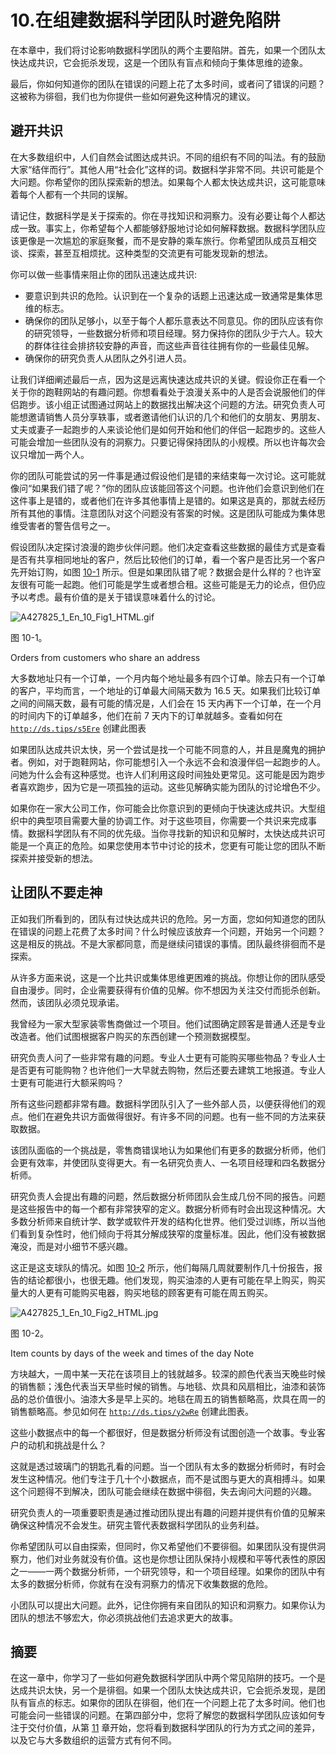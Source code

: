 # 10.在组建数据科学团队时避免陷阱

在本章中，我们将讨论影响数据科学团队的两个主要陷阱。首先，如果一个团队太快达成共识，它会扼杀发现，这是一个团队有盲点和倾向于集体思维的迹象。

最后，你如何知道你的团队在错误的问题上花了太多时间，或者问了错误的问题？这被称为徘徊，我们也为你提供一些如何避免这种情况的建议。

## 避开共识

在大多数组织中，人们自然会试图达成共识。不同的组织有不同的叫法。有的鼓励大家“结伴而行”。其他人用“社会化”这样的词。数据科学非常不同。共识可能是个大问题。你希望你的团队探索新的想法。如果每个人都太快达成共识，这可能意味着每个人都有一个共同的误解。

请记住，数据科学是关于探索的。你在寻找知识和洞察力。没有必要让每个人都达成一致。事实上，你希望每个人都能够舒服地讨论如何解释数据。数据科学团队应该更像是一次尴尬的家庭聚餐，而不是安静的乘车旅行。你希望团队成员互相交谈、探索，甚至互相烦扰。这种类型的交流更有可能发现新的想法。

你可以做一些事情来阻止你的团队迅速达成共识:

*   要意识到共识的危险。认识到在一个复杂的话题上迅速达成一致通常是集体思维的标志。
*   确保你的团队足够小，以至于每个人都乐意表达不同意见。你的团队应该有你的研究领导，一些数据分析师和项目经理。努力保持你的团队少于六人。较大的群体往往会排挤较安静的声音，而这些声音往往拥有你的一些最佳见解。
*   确保你的研究负责人从团队之外引进人员。

让我们详细阐述最后一点，因为这是远离快速达成共识的关键。假设你正在看一个关于你的跑鞋网站的有趣问题。你想看看处于浪漫关系中的人是否会说服他们的伴侣跑步。该小组正试图通过网站上的数据找出解决这个问题的方法。研究负责人可能想邀请销售人员分享轶事，或者邀请他们认识的几个和他们的女朋友、男朋友、丈夫或妻子一起跑步的人来谈论他们是如何开始和他们的伴侣一起跑步的。这些人可能会增加一些团队没有的洞察力。只要记得保持团队的小规模。所以也许每次会议只增加一两个人。

你的团队可能尝试的另一件事是通过假设他们是错的来结束每一次讨论。这可能就像问“如果我们错了呢？”你的团队应该能回答这个问题。也许他们会意识到他们在这件事上是错的，或者他们在许多其他事情上是错的。如果这是真的，那就去经历所有其他的事情。注意团队对这个问题没有答案的时候。这是团队可能成为集体思维受害者的警告信号之一。

假设团队决定探讨浪漫的跑步伙伴问题。他们决定查看这些数据的最佳方式是查看是否有共享相同地址的客户，然后比较他们的订单，看一个客户是否比另一个客户先开始订购，如图 [10-1](#Fig1) 所示。但是如果团队错了呢？数据会是什么样的？也许室友很有可能一起跑。他们可能是学生或者想合租。这些可能是无力的论点，但仍应予以考虑。最有价值的是关于错误意味着什么的讨论。

![A427825_1_En_10_Fig1_HTML.gif](A427825_1_En_10_Fig1_HTML.gif)

图 10-1。

Orders from customers who share an address

大多数地址只有一个订单，一个月内每个地址最多有四个订单。除去只有一个订单的客户，平均而言，一个地址的订单最大间隔天数为 16.5 天。如果我们比较订单之间的间隔天数，最有可能的情况是，人们会在 15 天内再下一个订单，在一个月的时间内下的订单越多，他们在前 7 天内下的订单就越多。查看如何在 [`http://ds.tips/s5Ere`](http://ds.tips/s5Ere) 创建此图表

如果团队达成共识太快，另一个尝试是找一个可能不同意的人，并且是魔鬼的拥护者。例如，对于跑鞋网站，你可能想引入一个永远不会和浪漫伴侣一起跑步的人。问她为什么会有这种感觉。也许人们利用这段时间独处更常见。这可能是因为跑步者喜欢跑步，因为它是一项孤独的运动。这些见解确实能为团队的讨论增色不少。

如果你在一家大公司工作，你可能会比你意识到的更倾向于快速达成共识。大型组织中的典型项目需要大量的协调工作。对于这些项目，你需要一个共识来完成事情。数据科学团队有不同的优先级。当你寻找新的知识和见解时，太快达成共识可能是一个真正的危险。如果您使用本节中讨论的技术，您更有可能让您的团队不断探索并接受新的想法。

## 让团队不要走神

正如我们所看到的，团队有过快达成共识的危险。另一方面，您如何知道您的团队在错误的问题上花费了太多时间？什么时候应该放弃一个问题，开始另一个问题？这是相反的挑战。不是大家都同意，而是继续问错误的事情。团队最终徘徊而不是探索。

从许多方面来说，这是一个比共识或集体思维更困难的挑战。你想让你的团队感受自由漫步。同时，企业需要获得有价值的见解。你不想因为关注交付而扼杀创新。然而，该团队必须兑现承诺。

我曾经为一家大型家装零售商做过一个项目。他们试图确定顾客是普通人还是专业改造者。他们试图根据客户购买的东西创建一个预测数据模型。

研究负责人问了一些非常有趣的问题。专业人士更有可能购买哪些物品？专业人士是否更有可能购物？也许他们一大早就去购物，然后还要去建筑工地报道。专业人士更有可能进行大额采购吗？

所有这些问题都非常有趣。数据科学团队引入了一些外部人员，以便获得他们的观点。他们在避免共识方面做得很好。有许多不同的问题。也有一些不同的方法来获取数据。

该团队面临的一个挑战是，零售商错误地认为如果他们有更多的数据分析师，他们会更有效率，并使团队变得更大。有一名研究负责人、一名项目经理和四名数据分析师。

研究负责人会提出有趣的问题，然后数据分析师团队会生成几份不同的报告。问题是这些报告中的每一个都有非常狭窄的定义。数据分析师有时会出现这种情况。大多数分析师来自统计学、数学或软件开发的结构化世界。他们受过训练，所以当他们看到复杂性时，他们倾向于将其分解成狭窄的度量标准。因此，他们没有被数据淹没，而是对小细节不感兴趣。

这正是这支球队的情况。如图 [10-2](#Fig2) 所示，他们每隔几周就要制作几十份报告，报告的结论都很小，也很无趣。他们发现，购买油漆的人更有可能在早上购买，购买量大的人更有可能购买电器，购买地毯的顾客更有可能在周五购买。

![A427825_1_En_10_Fig2_HTML.jpg](A427825_1_En_10_Fig2_HTML.jpg)

图 10-2。

Item counts by days of the week and times of the day Note

方块越大，一周中某一天花在该项目上的钱就越多。较深的颜色代表当天晚些时候的销售额；浅色代表当天早些时候的销售。与地毯、炊具和风扇相比，油漆和装饰品的总价值很小。油漆大多是早上买的。地毯在周五的销售额略高，炊具在周一的销售额略高。参见如何在 [`http://ds.tips/y2wRe`](http://ds.tips/y2wRe) 创建此图表。

这些小数据点中的每一个都很好，但是数据分析师没有试图创造一个故事。专业客户的动机和挑战是什么？

这就是透过玻璃门的钥匙孔看的问题。当一个团队有太多的数据分析师时，有时会发生这种情况。他们专注于几十个小数据点，而不是试图与更大的真相搏斗。如果这个问题得不到解决，团队可能会继续在数据中徘徊，失去询问大问题的兴趣。

研究负责人的一项重要职责是通过推动团队提出有趣的问题并提供有价值的见解来确保这种情况不会发生。研究主管代表数据科学团队的业务利益。

你希望团队可以自由探索，但同时，你又希望他们不要徘徊。如果团队没有提供洞察力，他们对业务就没有价值。这也是你想让团队保持小规模和平等代表性的原因之一——一两个数据分析师，一个研究领导，和一个项目经理。如果你的团队中有太多的数据分析师，你就有在没有洞察力的情况下收集数据的危险。

小团队可以提出大问题。此外，记住你拥有来自团队的知识和洞察力。如果你认为团队的想法不够宏大，你必须挑战他们去追求更大的故事。

## 摘要

在这一章中，你学习了一些如何避免数据科学团队中两个常见陷阱的技巧。一个是达成共识太快，另一个是徘徊。如果一个团队太快达成共识，它会扼杀发现，是团队有盲点的标志。如果你的团队在徘徊，他们在一个问题上花了太多时间。他们也可能会问一些错误的问题。在第四部分中，您将了解您的数据科学团队应该如何专注于交付价值，从第 [11](11.html) 章开始，您将看到数据科学团队的行为方式之间的差异，以及它与大多数组织的运营方式有何不同。